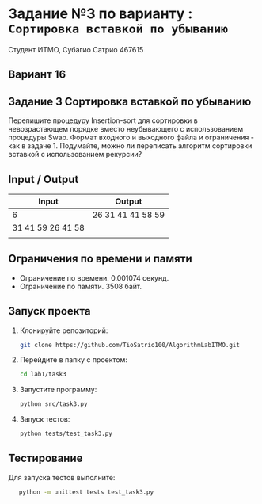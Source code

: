 # Задание №3 по варианту : ` Сортировка вставкой по убыванию`

Студент ИТМО, Субагио Сатрио 467615

## Вариант 16

## Задание 3 Сортировка вставкой по убыванию

Перепишите процедуру Insertion-sort для сортировки в невозрастающем порядке вместо неубывающего с использованием процедуры Swap.
Формат входного и выходного файла и ограничения - как в задаче 1.
Подумайте, можно ли переписать алгоритм сортировки вставкой с использованием рекурсии?

## Input / Output

| Input             | Output            |
| ----------------- | ----------------- |
| 6                 | 26 31 41 41 58 59 |
| 31 41 59 26 41 58 |                   |
|                   |                   |

## Ограничения по времени и памяти

- Ограничение по времени. 0.001074 секунд.
- Ограничение по памяти. 3508 байт.

## Запуск проекта

1. Клонируйте репозиторий:
   ```bash
   git clone https://github.com/TioSatrio100/AlgorithmLabITMO.git
   ```
2. Перейдите в папку с проектом:
   ```bash
   cd lab1/task3
   ```
3. Запустите программу:

   ```bash
   python src/task3.py
   ```

4. Запуск тестов:
   ```bash
   python tests/test_task3.py
   ```

## Тестирование

Для запуска тестов выполните:

```bash
   python -m unittest tests test_task3.py
```
